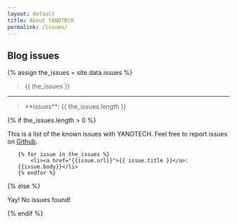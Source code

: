 ```yaml
---
layout: default
title: About YANOTECH
permalink: /issues/
---
```


## Blog issues
{% assign the_issues = site.data.issues %}

<blockquote>
	{{ the_issues }}
</blockquote>

<hr/>

<blockquote>
	**Issues**: {{ the_issues.length }}
</blockquote>

{% if the_issues.length > 0 %} <!-- We only show the Blog issues section if the JSON file has at least one entry -->

This is a list of the known issues with YANOTECH. Feel free to report issues on [Github][yanotech-issues].

[yanotech-issues]: https://github.com/juandesant/YANOTECH/issues "Issues on YANOTECH repository."

<ul>

	{% for issue in the_issues %}
		<li><a href="{{issue.url}}">{{ issue.title }}</a>: {{issue.body}}</li>
	{% endfor %}

</ul>

{% else %}

Yay! No issues found!

{% endif %} <!-- if the_issues.length > 0 -->